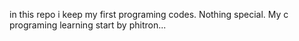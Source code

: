in  this repo i keep my first programing codes. Nothing special. My c programing learning start by phitron...
